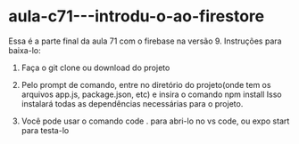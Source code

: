 # aula-c71---introdu-o-ao-firestore
Essa é a parte final da aula 71 com o firebase na versão 9.
Instruções para baixa-lo:
1. Faça o git clone ou download do projeto
2. Pelo prompt de comando, entre no diretório do projeto(onde tem os arquivos app.js, package.json, etc) e insira o comando npm install
Isso instalará todas as dependências necessárias para o projeto.

3. Você pode usar o comando code . para abri-lo no vs code, ou expo start para testa-lo
